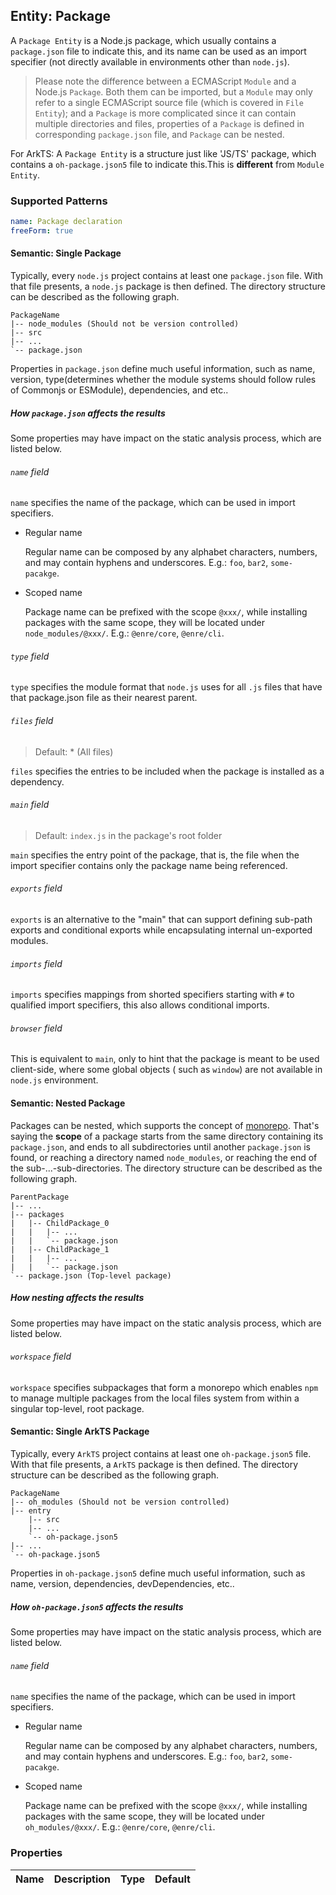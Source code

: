 ## Entity: Package

A `Package Entity` is a Node.js package, which usually contains a `package.json` file to indicate this, and its name can
be used as an import specifier (not directly available in environments other than `node.js`).   


> Please note the difference between a ECMAScript `Module` and a Node.js `Package`. Both them can be imported, but
> a `Module` may only refer to a single ECMAScript source file (which is covered in `File Entity`); and a `Package` is
> more complicated since it can contain multiple directories and files, properties of a `Package` is defined in
> corresponding `package.json` file, and `Package` can be nested.

For ArkTS: A `Package Entity` is a structure just like 'JS/TS' package, which contains a `oh-package.json5` file to indicate
this.This is **different** from `Module Entity`.

### Supported Patterns

```yaml
name: Package declaration
freeForm: true
```

#### Semantic: Single Package

Typically, every `node.js` project contains at least one `package.json` file. With that file presents, a `node.js`
package is then defined. The directory structure can be described as the following graph.

```text
PackageName
|-- node_modules (Should not be version controlled)
|-- src
|-- ...
`-- package.json
```

Properties in `package.json` define much useful information, such as name, version, type(determines whether the module
systems should follow rules of Commonjs or ESModule), dependencies, and etc..

##### How `package.json` affects the results

Some properties may have impact on the static analysis process, which are listed below.

###### `name` field

`name` specifies the name of the package, which can be used in import specifiers.

* Regular name

  Regular name can be composed by any alphabet characters, numbers, and may contain hyphens and underscores.
  E.g.: `foo`, `bar2`, `some-pacakge`.

* Scoped name

  Package name can be prefixed with the scope `@xxx/`, while installing packages with the same scope, they will be
  located under `node_modules/@xxx/`. E.g.: `@enre/core`, `@enre/cli`.

###### `type` field

`type` specifies the module format that `node.js` uses for all `.js` files that have that package.json file as their
nearest parent.

###### `files` field

> Default: * (All files)

`files` specifies the entries to be included when the package is installed as a dependency.

###### `main` field

> Default: `index.js` in the package's root folder

`main` specifies the entry point of the package, that is, the file when the import specifier contains only the package
name being referenced.

###### `exports` field

`exports` is an alternative to the "main" that can support defining sub-path exports and conditional exports while
encapsulating internal un-exported modules.

###### `imports` field

`imports` specifies mappings from shorted specifiers starting with `#` to qualified import specifiers, this also allows
conditional imports.

###### `browser` field

This is equivalent to `main`, only to hint that the package is meant to be used client-side, where some global objects (
such as `window`) are not available in `node.js` environment.

#### Semantic: Nested Package

Packages can be nested, which supports the concept of [monorepo](https://en.wikipedia.org/wiki/Monorepo). That's saying
the **scope** of a package starts from the same directory containing its `package.json`, and ends to all subdirectories
until another `package.json` is found, or reaching a directory named `node_modules`, or reaching the end of the
sub-...-sub-directories. The directory structure can be described as the following graph.

```text
ParentPackage
|-- ...
|-- packages
|   |-- ChildPackage_0
|   |   |-- ...
|   |   `-- package.json
|   |-- ChildPackage_1
|   |   |-- ...
|   |   `-- package.json
`-- package.json (Top-level package)
```

##### How nesting affects the results

Some properties may have impact on the static analysis process, which are listed below.

###### `workspace` field

`workspace` specifies subpackages that form a monorepo which enables `npm` to manage multiple packages from the local
files system from within a singular top-level, root package.

#### Semantic: Single ArkTS Package

Typically, every `ArkTS` project contains at least one `oh-package.json5` file. With that file presents, a `ArkTS`
package is then defined. The directory structure can be described as the following graph.

```text
PackageName
|-- oh_modules (Should not be version controlled)
|-- entry
    |-- src
    |-- ...
    `-- oh-package.json5
|-- ...
`-- oh-package.json5
```

Properties in `oh-package.json5` define much useful information, such as name, version, dependencies, devDependencies, etc..

##### How `oh-package.json5` affects the results

Some properties may have impact on the static analysis process, which are listed below.

###### `name` field

`name` specifies the name of the package, which can be used in import specifiers.

* Regular name

  Regular name can be composed by any alphabet characters, numbers, and may contain hyphens and underscores.
  E.g.: `foo`, `bar2`, `some-pacakge`.

* Scoped name

  Package name can be prefixed with the scope `@xxx/`, while installing packages with the same scope, they will be
  located under `oh_modules/@xxx/`. E.g.: `@enre/core`, `@enre/cli`.


### Properties

| Name | Description | Type | Default |
|------|-------------|:----:|:-------:|
